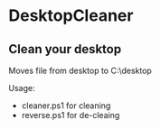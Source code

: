 # DesktopCleaner
## Clean your desktop

Moves file from desktop to C:\desktop

Usage:
* cleaner.ps1 for cleaning
* reverse.ps1 for de-cleaing